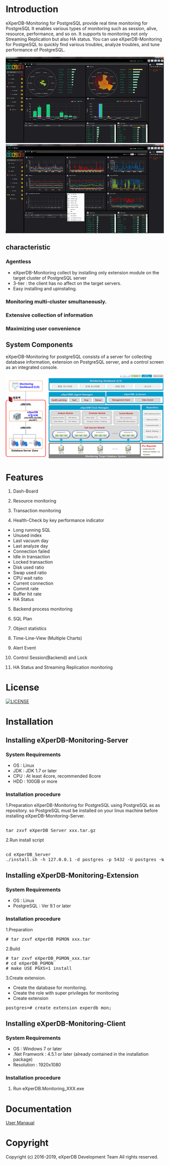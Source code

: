 # Introduction

eXperDB-Monitoring for PostgreSQL provide real time monitoring for PostgreSQL It enables various types of monitoring such as session, alive, resource, performance, and so on. It supports to monitoring not only Streaming Replication but also HA status. You can use eXperDB-Monitoring for PostgreSQL to quickly find various troubles, analyze troubles, and tune performance of PostgreSQL.


![intro](./images/introduction.png "Introduce eXperDB-Monitoring")
![intro2](./images/introduction2.png "Introduce eXperDB-Monitoring")


## characteristic

### Agentless
   * eXperDB-Monitoring collect by installing only extension module on the target cluster of PostgreSQL server
   * 3-tier : the client has no affect on the target servers.
   * Easy installing and upinstaling.

### Monitoring multi-cluster smultaneously.

### Extensive collection of information

### Maximizing user convenience
   
## System Components

eXperDB-Monitoring for postgreSQL consists of a server for collecting database information, extension on PostgreSQL server, and a control screen as an integrated console.

![consist](./images/consist.png "eXperDB-Monitoring components")

# Features

1) Dash-Board

2) Resource monitoring

3) Transaction monitoring

4) Health-Check by key performance indicator
-	Long running SQL
-	Unused index
-	Last vacuum day
-	Last analyze day
-	Connection failed 
-	Idle in transaction
-	Locked transaction
-	Disk used ratio
-	Swap used ratio
-	CPU wait ratio
-	Current connection
-	Commit rate
- Buffer hit rate
- HA Status

5) Backend process monitoring

6) SQL Plan

7) Object statistics

8) Time-Line-View (Multiple Charts)

9) Alert Event 

10) Control Session(Backend) and Lock

11) HA Status and Streaming Replication monitoring

# License
[![LICENSE](https://img.shields.io/badge/LICENSE-GPLv3-ff69b4.svg)](https://github.com/experdb/eXperDB-Management/blob/master/LICENSE)


# Installation

## Installing eXperDB-Monitoring-Server
### System Requirements
* OS : Linux
* JDK : JDK 1.7 or later
* CPU : At least 4core, recommended 8core
* HDD : 100GB or more

### Installation procedure
1.Preparation
eXperDB-Monitoring for PostgreSQL using PostgreSQL as as repository. so PostgreSQL must be installed on your linux machine before installing eXperDB-Monitoring-Server.
<pre>  
tar zxvf eXperDB_Server_xxx.tar.gz
</pre>
  
2.Run install script
<pre>  
cd eXperDB_Server
./install.sh -h 127.0.0.1 -d postgres -p 5432 -U postgres -W postgres
</pre>

## Installing eXperDB-Monitoring-Extension
### System Requirements
* OS : Linux
* PostgreSQL : Ver 9.1 or later

### Installation procedure
1.Preparation
<pre>
# tar zxvf eXperDB_PGMON_xxx.tar
</pre>
2.Build
<pre>
# tar zxvf eXperDB_PGMON_xxx.tar
# cd eXperDB_PGMON
# make USE_PGXS=1 install
</pre>
3.Create extension.
- Create the database for monitoring.
- Create the role with super privileges for monitoring
- Create extension
<pre>
postgres=# create extension experdb_mon;
</pre>

## Installing eXperDB-Monitoring-Client
### System Requirements
* OS : Windows 7 or later
* .Net Framwork : 4.5.1 or later (already contained in the installation package)
* Resolution : 1920x1080

### Installation procedure
1. Run eXperDB.Monitoring_XXX.exe

# Documentation
[User Manaual](https://github.com/YONGWOOLEE/eXperDB-Monitoring/tree/master/document/eXperDB-Monitoring_User_Manual_v10.4_d3.02.pdf)

# Copyright
Copyright (c) 2016-2019, eXperDB Development Team
All rights reserved.

